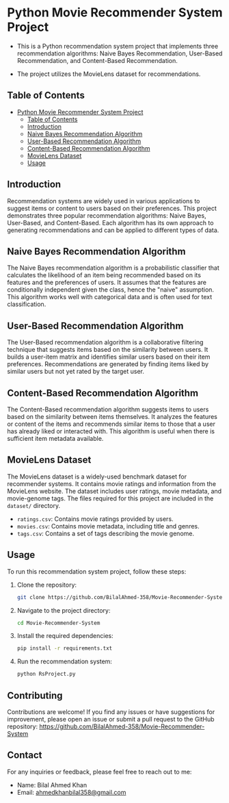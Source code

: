 # Python Movie Recommender System Project

- This is a Python recommendation system project that implements three recommendation algorithms: Naive Bayes Recommendation, User-Based Recommendation, and Content-Based Recommendation. 

- The project utilizes the MovieLens dataset for recommendations.

## Table of Contents

- [Python Movie Recommender System Project](https://github.com/BilalAhmed-358/Movie-Recommender-System)
  - [Table of Contents](#table-of-contents)
  - [Introduction](#introduction)
  - [Naive Bayes Recommendation Algorithm](#naive-bayes-recommendation-algorithm)
  - [User-Based Recommendation Algorithm](#user-based-recommendation-algorithm)
  - [Content-Based Recommendation Algorithm](#content-based-recommendation-algorithm)
  - [MovieLens Dataset](#movielens-dataset)
  - [Usage](#usage)

## Introduction

Recommendation systems are widely used in various applications to suggest items or content to users based on their preferences. This project demonstrates three popular recommendation algorithms: Naive Bayes, User-Based, and Content-Based. Each algorithm has its own approach to generating recommendations and can be applied to different types of data.

## Naive Bayes Recommendation Algorithm

The Naive Bayes recommendation algorithm is a probabilistic classifier that calculates the likelihood of an item being recommended based on its features and the preferences of users. It assumes that the features are conditionally independent given the class, hence the "naive" assumption. This algorithm works well with categorical data and is often used for text classification.

## User-Based Recommendation Algorithm

The User-Based recommendation algorithm is a collaborative filtering technique that suggests items based on the similarity between users. It builds a user-item matrix and identifies similar users based on their item preferences. Recommendations are generated by finding items liked by similar users but not yet rated by the target user.

## Content-Based Recommendation Algorithm

The Content-Based recommendation algorithm suggests items to users based on the similarity between items themselves. It analyzes the features or content of the items and recommends similar items to those that a user has already liked or interacted with. This algorithm is useful when there is sufficient item metadata available.

## MovieLens Dataset

The MovieLens dataset is a widely-used benchmark dataset for recommender systems. It contains movie ratings and information from the MovieLens website. The dataset includes user ratings, movie metadata, and movie-genome tags. The files required for this project are included in the `dataset/` directory.

- `ratings.csv`: Contains movie ratings provided by users.
- `movies.csv`: Contains movie metadata, including title and genres.
- `tags.csv`: Contains a set of tags describing the movie genome.

## Usage

To run this recommendation system project, follow these steps:

1. Clone the repository:

   ```bash
   git clone https://github.com/BilalAhmed-358/Movie-Recommender-System.git

   ```

2. Navigate to the project directory:

   ```bash
   cd Movie-Recommender-System
   ```

3. Install the required dependencies:

    ```bash
    pip install -r requirements.txt
    ```
4. Run the recommendation system:
   ```bash
   python RsProject.py
   ```


## Contributing
Contributions are welcome! If you find any issues or have suggestions for improvement, please open an issue or submit a pull request to the GitHub repository: https://github.com/BilalAhmed-358/Movie-Recommender-System


## Contact

For any inquiries or feedback, please feel free to reach out to me:

- Name: Bilal Ahmed Khan
- Email: ahmedkhanbilal358@gmail.com



